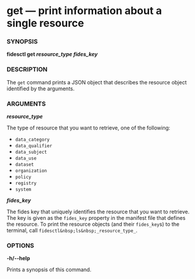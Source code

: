 # get &mdash; print information about a single resource


### SYNOPSIS


**fidesctl get _resource_type_ _fides_key_**


### DESCRIPTION


The `get` command prints a JSON object that describes the resource object identified by the arguments.

### ARGUMENTS

***resource_type***


The type of resource that you want to retrieve, one of the following:

* `data_category`
* `data_qualifier`
* `data_subject`
* `data_use`
* `dataset`
* `organization`
* `policy`
* `registry`
* `system`

***fides_key***

The fides key that uniquely identifies the resource that you want to retrieve. The key is given as the `fides_key` property in the manifest file that defines the resource. To print the resource objects (and their `fides_key`s) to the terminal, call `fidesctl&nbsp;ls&nbsp;_resource_type_`.

### OPTIONS

**-h/--help**

Prints a synopsis of this command.






